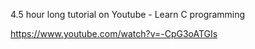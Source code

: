 4.5 hour long tutorial on Youtube - Learn C programming

https://www.youtube.com/watch?v=-CpG3oATGIs
